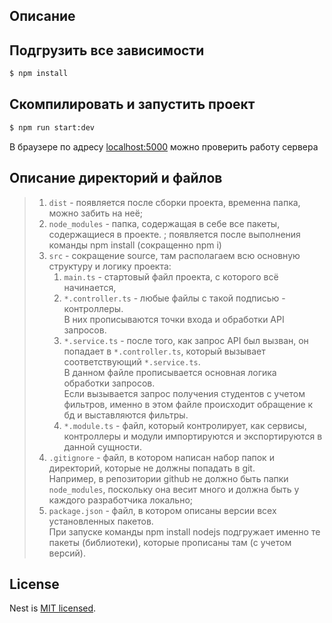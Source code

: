 ## Описание

## Подгрузить все зависимости

```bash
$ npm install
```

## Скомпилировать и запустить проект

```bash
$ npm run start:dev
```
В браузере по адресу [localhost:5000](http://localhost:5000/) можно проверить работу сервера

## Описание директорий и файлов
> 1. `dist` - появляется после сборки проекта, временна папка, можно забить на неё;
> 2. `node_modules` - папка, содержащая в себе все пакеты, содержащиеся в проекте. ;
появляется после выполнения команды npm install (сокращенно npm i)
> 3. `src` - сокращение source, там располагаем всю основную структуру и логику проекта:
>    1. `main.ts` - стартовый файл проекта, с которого всё начинается,
>    2. `*.controller.ts` - любые файлы с такой подписью - контроллеры.  
>    В них прописываются точки входа и обработки API запросов.
>    3. `*.service.ts` - после того, как запрос API был вызван, он попадает в `*.controller.ts`, который вызывает соответствующий `*.service.ts`.  
>    В данном файле прописывается основная логика обработки запросов.   
>    Если вызывается запрос получения студентов с учетом фильтров, именно в этом файле происходит обращение к бд и выставляются фильтры.
>    4. `*.module.ts` - файл, который контролирует, как сервисы, контроллеры и модули импортируются и экспортируются в данной сущности.
> 4. `.gitignore` - файл, в котором написан набор папок и директорий, которые не должны попадать в git.  
Например, в репозитории github не должно быть папки `node_modules`, поскольку она весит много и должна быть у каждого разработчика локально;
> 5. `package.json` - файл, в котором описаны версии всех установленных пакетов.  
При запуске команды npm install nodejs подгружает именно те пакеты (библиотеки), которые прописаны там (с учетом версий). 

## License

Nest is [MIT licensed](https://github.com/nestjs/nest/blob/master/LICENSE).
